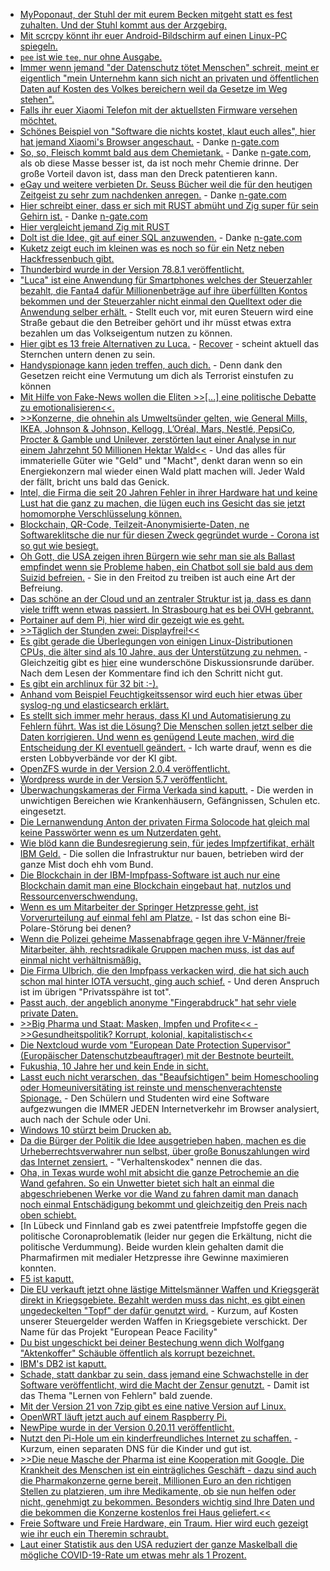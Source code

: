* [MyPoponaut, der Stuhl der mit eurem Becken mitgeht statt es fest zuhalten. Und der Stuhl kommt aus der Arzgebirg.](https://www.my-poponaut.com/)
* [Mit scrcpy könnt ihr euer Android-Bildschirm auf einen Linux-PC spiegeln.](https://opensource.com/article/21/3/android-raspberry-pi)
* [`pee` ist wie `tee`, nur ohne Ausgabe.](https://www.putorius.net/linux-pee-command-tee-standard-input-into-pipes.html)
* [Immer wenn jemand "der Datenschutz tötet Menschen" schreit, meint er eigentlich "mein Unternehm kann sich nicht an privaten und öffentlichen Daten auf Kosten des Volkes bereichern weil da Gesetze im Weg stehen".](https://www.kuketz-blog.de/der-datenschutz-der-corona-warn-app-gefaehrdet-menschenleben/)
* [Falls ihr euer Xiaomi Telefon mit der aktuellsten Firmware versehen möchtet.](https://xiaomifirmwareupdater.com/releases.xml)
* [Schönes Beispiel von "Software die nichts kostet, klaut euch alles", hier hat jemand Xiaomi's Browser angeschaut.](https://palant.info/2020/05/04/are-xiaomi-browsers-spyware-yes-they-are.../) - Danke [n-gate.com](http://n-gate.com/hackernews/2021/03/07/0/)
* [So, so, Fleisch kommt bald aus dem Chemietank.](https://agfundernews.com/beyond-meat-signs-global-supply-deals-with-mcdonalds-yum-brands.html) - Danke [n-gate.com](http://n-gate.com/hackernews/2021/03/07/0/), als ob diese Masse besser ist, da ist noch mehr Chemie drinne. Der große Vorteil davon ist, dass man den Dreck patentieren kann.
* [eGay und weitere verbieten Dr. Seuss Bücher weil die für den heutigen Zeitgeist zu sehr zum nachdenken anregen.](https://www.wsj.com/articles/dr-seuss-books-deemed-offensive-will-be-delisted-from-ebay-11614884201) - Danke [n-gate.com](http://n-gate.com/hackernews/2021/03/07/0/)
* [Hier schreibt einer, dass er sich mit RUST abmüht und Zig super für sein Gehirn ist.](https://kevinlynagh.com/rust-zig/) - Danke [n-gate.com](http://n-gate.com/hackernews/2021/03/07/0/)
* [Hier vergleicht jemand Zig mit RUST](https://scattered-thoughts.net/writing/assorted-thoughts-on-zig-and-rust/)
* [Dolt ist die Idee, git auf einer SQL anzuwenden.](https://github.com/dolthub/dolt) - Danke [n-gate.com](http://n-gate.com/hackernews/2021/03/07/0/)
* [Kuketz zeigt euch im kleinen was es noch so für ein Netz neben Hackfressenbuch gibt.](https://www.kuketz-blog.de/open-source-intelligence-osint-informationen-aus-frei-verfuegbaren-offenen-quellen-sammeln/)
* [Thunderbird wurde in der Version 78.8.1 veröffentlicht.](https://www.planet3dnow.de/cms/61784-thunderbird-78-8-1/)
* ["Luca" ist eine Anwendung für Smartphones welches der Steuerzahler bezahlt, die Fanta4 dafür Millionenbeträge auf ihre überfüllten Kontos bekommen und der Steuerzahler nicht einmal den Quelltext oder die Anwendung selber erhält.](https://netzpolitik.org/2021/luca-app-der-rapper-als-retter-in-der-not/) - Stellt euch vor, mit euren Steuern wird eine Straße gebaut die den Betreiber gehört und ihr müsst etwas extra bezahlen um das Volkseigentum nutzen zu können.
* [Hier gibt es 13 freie Alternativen zu Luca.](https://www.wirfuerdigitalisierung.de/impressum) - [Recover](https://www.recoverapp.de/) - scheint aktuell das Sternchen untern denen zu sein.
* [Handyspionage kann jeden treffen, auch dich.](https://netzpolitik.org/2021/nso-whatsapp-hack-betroffene-von-handy-spionage-berichten/) - Denn dank den Gesetzen reicht eine Vermutung um dich als Terrorist einstufen zu können
* [Mit Hilfe von Fake-News wollen die Eliten >>[...] eine politische Debatte zu emotionalisieren<<.](https://www.kuketz-blog.de/empfehlungsecke-fake-news-desinformation-und-medienmanipulation-erkennen/)
* [>>Konzerne, die ohnehin als Umweltsünder gelten, wie General Mills, IKEA, Johnson & Johnson, Kellogg, L’Oréal, Mars, Nestlé, PepsiCo, Procter & Gamble und Unilever, zerstörten laut einer Analyse in nur einem Jahrzehnt 50 Millionen Hektar Wald<<](https://netzfrauen.org/2021/03/09/earth-3/) - Und das alles für immaterielle Güter wie "Geld" und "Macht", denkt daran wenn so ein Energiekonzern mal wieder einen Wald platt machen will. Jeder Wald der fällt, bricht uns bald das Genick.
* [Intel, die Firma die seit 20 Jahren Fehler in ihrer Hardware hat und keine Lust hat die ganz zu machen, die lügen euch ins Gesicht das sie jetzt homomorphe Verschlüsselung können.](https://blog.fefe.de/?ts=9eb87c1e)
* [Blockchain, QR-Code, Teilzeit-Anonymisierte-Daten, ne Softwareklitsche die nur für diesen Zweck gegründet wurde - Corona ist so gut wie besiegt.](https://blog.fefe.de/?ts=9eb942c5)
* [Oh Gott, die USA zeigen ihren Bürgern wie sehr man sie als Ballast empfindet wenn sie Probleme haben, ein Chatbot soll sie bald aus dem Suizid befreien.](https://blog.fefe.de/?ts=9eb9bb62) - Sie in den Freitod zu treiben ist auch eine Art der Befreiung.
* [Das schöne an der Cloud und an zentraler Struktur ist ja, dass es dann viele trifft wenn etwas passiert. In Strasbourg hat es bei OVH gebrannt.](https://www.bleepingcomputer.com/news/technology/ovh-data-center-burns-down-knocking-major-sites-offline/)
* [Portainer auf dem Pi, hier wird dir gezeigt wie es geht.](https://pimylifeup.com/raspberry-pi-portainer/)
* [>>Täglich der Stunden zwei: Displayfrei!<<](https://weltnetz.tv/video/2468-leben-ist-live)
* [Es gibt gerade die Überlegungen von einigen Linux-Distributionen CPUs, die älter sind als 10 Jahre, aus der Unterstützung zu nehmen.](https://www.phoronix.com/scan.php?page=news_item&px=Arch-Linux-LTO-Proposed) - Gleichzeitig gibt es [hier](https://www.phoronix.com/forums/forum/phoronix/latest-phoronix-articles/1243698-arch-linux-looking-to-employ-lto-by-default-possibly-raise-x86-64-requirements?p=1243755#post1243755) eine wunderschöne Diskussionsrunde darüber. Nach dem Lesen der Kommentare find ich den Schritt nicht gut.
* [Es gibt ein archlinux für 32 bit :-).](https://archlinux32.org/)
* [Anhand vom Beispiel Feuchtigkeitssensor wird euch hier etwas über syslog-ng und elasticsearch erklärt.](https://opensource.com/article/21/3/sensor-data-raspberry-pi)
* [Es stellt sich immer mehr heraus, dass KI und Automatisierung zu Fehlern führt. Was ist die Lösung? Die Menschen sollen jetzt selber die Daten korrigieren. Und wenn es genügend Leute machen, wird die Entscheidung der KI eventuell geändert.](https://netzpolitik.org/2021/algorithmwatch-widerspruch-mit-ein-paar-klicks/) - Ich warte drauf, wenn es die ersten Lobbyverbände vor der KI gibt.
* [OpenZFS wurde in der Version 2.0.4 veröffentlicht.](https://www.phoronix.com/scan.php?page=news_item&px=OpenZFS-2.0.4-Released)
* [Wordpress wurde in der Version 5.7 veröffentlicht.](https://wordpress.org/news/2021/03/esperanza/)
* [Überwachungskameras der Firma Verkada sind kaputt.](https://blog.fefe.de/?ts=9eb604e0) - Die werden in unwichtigen Bereichen wie Krankenhäusern, Gefängnissen, Schulen etc. eingesetzt.
* [Die Lernanwendung Anton der privaten Firma Solocode hat gleich mal keine Passwörter wenn es um Nutzerdaten geht.](https://blog.fefe.de/?ts=9eb605fb)
* [Wie blöd kann die Bundesregierung sein, für jedes Impfzertifikat, erhält IBM Geld.](https://blog.fefe.de/?ts=9eb7888a) - Die sollen die Infrastruktur nur bauen, betrieben wird der ganze Mist doch ehh vom Bund.
* [Die Blockchain in der IBM-Impfpass-Software ist auch nur eine Blockchain damit man eine Blockchain eingebaut hat, nutzlos und Ressourcenverschwendung.](https://blog.fefe.de/?ts=9eb78586)
* [Wenn es um Mitarbeiter der Springer Hetzpresse geht, ist Vorverurteilung auf einmal fehl am Platze.](https://blog.fefe.de/?ts=9eb7f393) - Ist das schon eine Bi-Polare-Störung bei denen?
* [Wenn die Polizei geheime Massenabfrage gegen ihre V-Männer/freie Mitarbeiter, ähh, rechtsradikale Gruppen machen muss, ist das auf einmal nicht verhältnismäßig.](https://blog.fefe.de/?ts=9eb7ee5f)
* [Die Firma Ulbrich, die den Impfpass verkacken wird, die hat sich auch schon mal hinter IOTA versucht, ging auch schief.](https://blog.fefe.de/?ts=9eb7db52) - Und deren Anspruch ist im übrigen "Privatsspähre ist tot".
* [Passt auch, der angeblich anonyme "Fingerabdruck" hat sehr viele private Daten.](https://blog.fefe.de/?ts=9eb62c5b)
* [>>Big Pharma und Staat: Masken, Impfen und Profite<< - >>Gesundheitspolitik? Korrupt, kolonial, kapitalistisch<<](https://weltnetz.tv/video/2469-big-pharma-und-staat-masken-impfen-und-profite)
* [Die Nextcloud wurde vom "European Date Protection Supervisor" (Europäischer Datenschutzbeauftrager) mit der Bestnote beurteilt.](https://nextcloud.com/blog/european-data-protection-supervisor-recognizes-nextcloud-as-an-example-of-privacy-respecting-personal-information-management-systems/)
* [Fukushia, 10 Jahre her und kein Ende in sicht.](https://netzfrauen.org/2021/03/11/fukushima-8/)
* [Lasst euch nicht verarschen, das "Beaufsichtigen" beim Homeschooling oder Homeuniversitäting ist reinste und menschenverachtenste Spionage.](https://www.kuketz-blog.de/proctorio-proctoring-software-auf-augenhoehe-mit-spyware/) - Den Schülern und Studenten wird eine Software aufgezwungen die IMMER JEDEN Internetverkehr im Browser analysiert, auch nach der Schule oder Uni.
* [Windows 10 stürzt beim Drucken ab.](https://www.bleepingcomputer.com/news/microsoft/microsoft-confirms-windows-10-crash-issue-due-to-march-updates/)
* [Da die Bürger der Politik die Idee ausgetrieben haben, machen es die Urheberrechtsverwahrer nun selbst, über große Bonuszahlungen wird das Internet zensiert.](https://netzpolitik.org/2021/clearingstelle-urheberrecht-im-internet-die-rueckkehr-der-netzsperren/) - "Verhaltenskodex" nennen die das.
* [Oha, in Texas wurde wohl mit absicht die ganze Petrochemie an die Wand gefahren. So ein Unwetter bietet sich halt an einmal die abgeschriebenen Werke vor die Wand zu fahren damit man danach noch einmal Entschädigung bekommt und gleichzeitig den Preis nach oben schiebt.](https://blog.fefe.de/?ts=9eb4ff16)
* [In Lübeck und Finnland gab es zwei patentfreie Impfstoffe gegen die politische Coronaproblematik (leider nur gegen die Erkältung, nicht die politische Verdummung). Beide wurden klein gehalten damit die Pharmafirmen mit medialer Hetzpresse ihre Gewinne maximieren konnten.
* [F5 ist kaputt.](https://blog.fefe.de/?ts=9eb4dd80)
* [Die EU verkauft jetzt ohne lästige Mittelsmänner Waffen und Kriegsgerät direkt in Kriegsgebiete. Bezahlt werden muss das nicht, es gibt einen ungedeckelten "Topf" der dafür genutzt wird.](https://blog.fefe.de/?ts=9eb4d68f) - Kurzum, auf Kosten unserer Steuergelder werden Waffen in Kriegsgebiete verschickt. Der Name für das Projekt "European Peace Facility"
* [Du bist ungeschickt bei deiner Bestechung wenn dich Wolfgang "Aktenkoffer" Schäuble öffentlich als korrupt bezeichnet.](https://blog.fefe.de/?ts=9eb55174)
* [IBM's DB2 ist kaputt.](https://blog.fefe.de/?ts=9eb5ad8d)
* [Schade, statt dankbar zu sein, dass jemand eine Schwachstelle in der Software veröffentlicht, wird die Macht der Zensur genutzt.](https://blog.fefe.de/?ts=9eb4ba4a) - Damit ist das Thema "Lernen von Fehlern" bald zuende.
* [Mit der Version 21 von 7zip gibt es eine native Version auf Linux.](https://www.putorius.net/7zip-21-0-provides-native-linux-support.html)
* [OpenWRT läuft jetzt auch auf einem Raspberry Pi.](https://opensource.com/article/21/3/router-raspberry-pi)
* [NewPipe wurde in der Version 0.20.11 veröffentlicht.](https://newpipe.net/blog/pinned/release/newpipe-0.20.11-released/)
* [Nutzt den Pi-Hole um ein kinderfreundliches Internet zu schaffen.](https://opensource.com/article/21/3/raspberry-pi-parental-control) - Kurzum, einen separaten DNS für die Kinder und gut ist.
* [>>Die neue Masche der Pharma ist eine Kooperation mit Google. Die Krankheit des Menschen ist ein einträgliches Geschäft - dazu sind auch die Pharmakonzerne gerne bereit, Millionen Euro an den richtigen Stellen zu platzieren, um ihre Medikamente, ob sie nun helfen oder nicht, genehmigt zu bekommen. Besonders wichtig sind Ihre Daten und die bekommen die Konzerne kostenlos frei Haus geliefert.<<](https://netzfrauen.org/2021/03/13/lobbyismus-2/)
* [Freie Software und Freie Hardware, ein Traum. Hier wird euch gezeigt wie ihr euch ein Theremin schraubt.](https://opensource.com/article/21/3/open-source-theremin)
* [Laut einer Statistik aus den USA reduziert der ganze Maskelball die mögliche COVID-19-Rate um etwas mehr als 1 Prozent.](https://npr.news.eulu.info/2021/03/12/die-cdc-maskenmandat-studie/)
